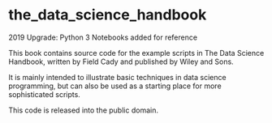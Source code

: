 # the_data_science_handbook

2019 Upgrade:  Python 3 Notebooks added for reference

This book contains source code for the example scripts in
The Data Science Handbook, written by Field Cady and published
by Wiley and Sons.

It is mainly intended to illustrate basic techniques in
data science programming, but can also be used as a starting
place for more sophisticated scripts.

This code is released into the public domain.
